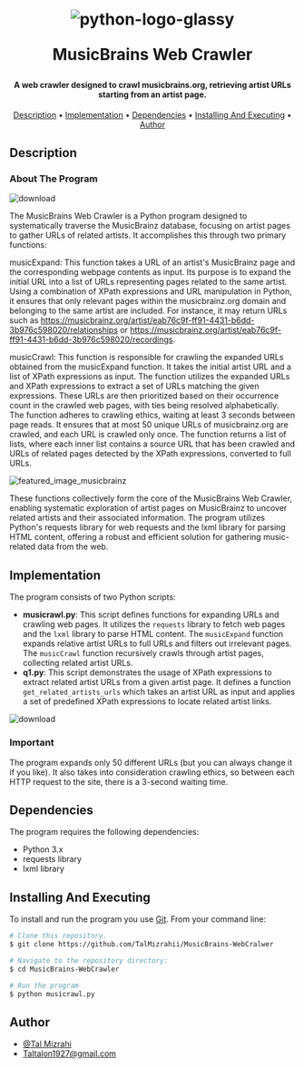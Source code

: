 <h1 align="center">
  
  ![python-logo-glassy](https://user-images.githubusercontent.com/103560553/204082228-92a30920-ca99-4517-9b9d-c3ab44d42a0b.png)

  MusicBrains Web Crawler
  <br>
</h1>

<h4 align="center"> A web crawler designed to crawl musicbrains.org, retrieving artist URLs starting from an artist page.
</h4>

<p align="center">
  <a href="#description">Description</a> •
  <a href="#implementation">Implementation</a> •
  <a href="#dependencies">Dependencies</a> •
  <a href="#installing-and-executing">Installing And Executing</a> •
  <a href="#author">Author</a> 
</p>

## Description
  
### About The Program

![download](https://github.com/TalMizrahii/MusicBrains-WebCralwer/assets/103560553/195b8887-82aa-4e4d-8b7c-23c924a35471)


The MusicBrains Web Crawler is a Python program designed to systematically traverse the MusicBrainz database, focusing on artist pages to gather URLs of related artists. It accomplishes this through two primary functions:

musicExpand: This function takes a URL of an artist's MusicBrainz page and the corresponding webpage contents as input. Its purpose is to expand the initial URL into a list of URLs representing pages related to the same artist. Using a combination of XPath expressions and URL manipulation in Python, it ensures that only relevant pages within the musicbrainz.org domain and belonging to the same artist are included. For instance, it may return URLs such as https://musicbrainz.org/artist/eab76c9f-ff91-4431-b6dd-3b976c598020/relationships or https://musicbrainz.org/artist/eab76c9f-ff91-4431-b6dd-3b976c598020/recordings.

musicCrawl: This function is responsible for crawling the expanded URLs obtained from the musicExpand function. It takes the initial artist URL and a list of XPath expressions as input. The function utilizes the expanded URLs and XPath expressions to extract a set of URLs matching the given expressions. These URLs are then prioritized based on their occurrence count in the crawled web pages, with ties being resolved alphabetically. The function adheres to crawling ethics, waiting at least 3 seconds between page reads. It ensures that at most 50 unique URLs of musicbrainz.org are crawled, and each URL is crawled only once. The function returns a list of lists, where each inner list contains a source URL that has been crawled and URLs of related pages detected by the XPath expressions, converted to full URLs.

![featured_image_musicbrainz](https://github.com/TalMizrahii/MusicBrains-WebCralwer/assets/103560553/af2522e2-4a39-40d6-a4eb-a35cb140c0cd)


These functions collectively form the core of the MusicBrains Web Crawler, enabling systematic exploration of artist pages on MusicBrainz to uncover related artists and their associated information. The program utilizes Python's requests library for web requests and the lxml library for parsing HTML content, offering a robust and efficient solution for gathering music-related data from the web.

## Implementation

The program consists of two Python scripts:
- **musicrawl.py**: This script defines functions for expanding URLs and crawling web pages. It utilizes the `requests` library to fetch web pages and the `lxml` library to parse HTML content. The `musicExpand` function expands relative artist URLs to full URLs and filters out irrelevant pages. The `musicCrawl` function recursively crawls through artist pages, collecting related artist URLs.
- **q1.py**: This script demonstrates the usage of XPath expressions to extract related artist URLs from a given artist page. It defines a function `get_related_artists_urls` which takes an artist URL as input and applies a set of predefined XPath expressions to locate related artist links.

![download](https://github.com/TalMizrahii/MusicBrains-WebCralwer/assets/103560553/a96ac089-78db-4582-9368-639ab675a6a4)

### Important
The program expands only 50 different URLs (but you can always change it if you like). It also takes into consideration crawling ethics, so between each HTTP request to the site, there is a 3-second waiting time.

## Dependencies

The program requires the following dependencies:
- Python 3.x
- requests library
- lxml library

## Installing And Executing

To install and run the program you use [Git](https://git-scm.com). From your command line:

```bash
# Clone this repository.
$ git clone https://github.com/TalMizrahii/MusicBrains-WebCralwer

# Navigate to the repository directory:
$ cd MusicBrains-WebCrawler

# Run the program
$ python musicrawl.py
```
## Author

* [@Tal Mizrahi](https://github.com/TalMizrahii)
* Taltalon1927@gmail.com
